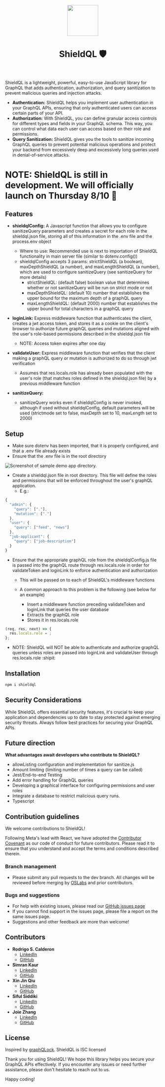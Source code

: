 <header align="center">
  <img width="100"  src="./assets/shieldQL.png">
  <h1>ShieldQL 🛡️</h1>
</header>

<!-- ![ShieldQL logo](assets/shieldQL.png) -->

ShieldQL is a lightweight, powerful, easy-to-use JavaScript library for GraphQL that adds authentication, authorization, and query sanitization to prevent malicious queries and injection attacks.

- **Authentication:** ShieldQL helps you implement user authentication in your GraphQL APIs, ensuring that only authenticated users can access certain parts of your API.
- **Authorization:** With ShieldQL, you can define granular access controls for different types and fields in your GraphQL schema. This way, you can control what data each user can access based on their role and permissions.
- **Query Sanitization:** ShieldQL gives you the tools to sanitize incoming GraphQL queries to prevent potential malicious operations and protect your backend from excessively deep and excessively long queries used in denial-of-service attacks.

# NOTE: ShieldQL is still in development. We will officially launch on Thursday 8/10 :rocket:

## Features

- **shieldqlConfig:** A Javascript function that allows you to configure sanitizeQuery parameters and creates a secret for each role in the shieldql.json file, storing all of this information in the .env file and the process.env object

  - Where to use: Recommended use is next to importation of ShieldQL functionality in main server file (similar to dotenv.config())
  - shieldqlConfig accepts 3 params: strictShieldQL (a boolean), maxDepthShieldQL (a number), and maxLengthShieldQL (a number), which are used to configure sanitizeQuery (see sanitizeQuery for more details)
    - strictShieldQL: (default false) boolean value that determines whether or not sanitizeQuery will be run on strict mode or not
    - maxDepthShieldQL: (default 10) number that establishes the upper bound for the maximum depth of a graphQL query
    - maxLengthShieldQL: (default 2000) number that establishes the upper bound for total characters in a graphQL query

- **loginLink:** Express middleware function that authenticates the client, creates a jwt access token, and stores it as a cookie on the client's browser to authorize future graphQL queries and mutations aligned with the user's role-based permissions described in the shieldql.json file

  - NOTE: Access token expires after one day

- **validateUser:** Express middleware function that verifies that the client making a graphQL query or mutation is authorized to do so through jwt verification

  - Assumes that res.locals.role has already been populated with the user's role (that matches roles defined in the shieldql.json file) by a previous middleware function

- **sanitizeQuery:**
  - sanitizeQuery works even if shieldqlConfig is never invoked, although if used without shieldqlConfig, default parameters will be used (strictmode set to false, maxDepth set to 10, maxLength set to 2000)

## Setup

- Make sure dotenv has been imported, that it is properly configured, and that a .env file already exists
- Ensure that the .env file is in the root directory

![Screenshot of sample demo app directory.](assets/sample_directory2.png)

- Create a shieldql.json file in root directory. This file will define the roles and permissions that will be enforced throughout the user's graphQL application.
  - E.g.:

```javascript
{
  "admin": {
    "query": ["."],
    "mutation": ["."]
  },
  "user": {
    "query": ["feed", "news"]
  },
  "job-applicant": {
    "query": ["job-description"]
  }
}
```

- Ensure that the appropriate graphQL role from the shieldqlConfig.js file is passed into the graphQL route through res.locals.role in order for validateToken and loginLink to enforce authentication and authorization

  - This will be passed on to each of ShieldQL's middleware functions
  - A common approach to this problem is the following (see below for an example)

    - Insert a middleware function preceding validateToken and loginLink that queries the user database
    - Extracts the graphQL role
    - Stores it in res.locals.role

```javascript
(req, res, next) => {
  res.locals.role = ;
};
```

- NOTE: ShieldQL will NOT be able to authenticate and authorize graphQL queries unless roles are passed into loginLink and validateUser through res.locals.role :shipit:

## Installation

```javascript
npm i shieldql
```

## Security Considerations

While ShieldQL offers essential security features, it's crucial to keep your application and dependencies up to date to stay protected against emerging security threats. Always follow best practices for securing your GraphQL APIs.

## Future direction

**What advantages await developers who contribute to ShieldQL?**

- allowListing configuration and implementation for sanitize.js
- Amount limiting (limiting number of times a query can be called)
- Jest/End-to-end Testing
- Add error handling for GraphQL queries
- Developing a graphical interface for configuring permissions and user roles
- Integrate a database to restrict malicious query runs.
- Typescript

## Contribution guidelines

We welcome contributions to ShieldQL!

Following Meta's lead with React, we have adopted the [Contributor Covenant](https://www.contributor-covenant.org/) as our code of conduct for future contributors. Please read it to ensure that you understand and accept the terms and conditions described therein.

### Branch management

- Please submit any pull requests to the dev branch. All changes will be reviewed before merging by [OSLabs](https://www.opensourcelabs.io/) and prior contributors.

### Bugs and suggestions

- For help with existing issues, please read our [GitHub issues page](https://github.com/oslabs-beta/ShieldQL/issues)
- If you cannot find support in the issues page, please file a report on the same issues page.
- Suggestions and other feedback are more than welcome!

## Contributors

- **Rodrigo S. Calderon**
  - [LinkedIn](https://www.linkedin.com/in/rodrigosamourcalderon/)
  - [GitHub](https://github.com/rscalderon)
- **Simran Kaur**
  - [LinkedIn](https://www.linkedin.com/in/simran-kaur-nyc/)
  - [GitHub](https://github.com/simk209)
- **Xin Jin Qiu**
  - [LinkedIn](https://www.linkedin.com/in/xinjinqiu/)
  - [GitHub](https://github.com/xjqiu28)
- **Siful Siddiki**
  - [LinkedIn](https://www.linkedin.com/in/siful-siddiki/)
  - [GitHub](https://github.com/sifulsidd)
- **Joie Zhang**
  - [LinkedIn](https://www.linkedin.com/in/joie-zhang/)
  - [GitHub](https://github.com/joie-zhang)

## License

Inspired by [graphQLock](https://github.com/oslabs-beta/graphQLock). ShieldQL is ISC licensed

Thank you for using ShieldQL! We hope this library helps you secure your GraphQL APIs effectively. If you encounter any issues or need further assistance, please don't hesitate to reach out to us.

Happy coding!

<!-- # PENDING REVIEW

ShieldQL is a powerful and easy-to-use JavaScript GraphQL middleware library designed to enhance the security of your GraphQL APIs. It provides essential features such as user authentication, authorization, and query sanitization, making it a reliable choice for securing your GraphQL endpoints. With ShieldQL, you can rest assured that your GraphQL API is protected from common security vulnerabilities.

Features
User Authentication: ShieldQL helps you implement user authentication in your GraphQL APIs, ensuring that only authenticated users can access certain parts of your API.

User Authorization: With ShieldQL, you can define granular access controls for different types and fields in your GraphQL schema. This way, you can control what data each user can access based on their role and permissions.

Query Sanitization: ShieldQL automatically sanitizes incoming GraphQL queries to prevent potential malicious operations and protect your backend from harmful attacks like N+1 queries and denial-of-service attacks.

Lightweight and Easy to Use: ShieldQL is designed to be lightweight and straightforward to integrate into your existing GraphQL Express application without introducing unnecessary complexities.


Getting Started
Integrating ShieldQL into your GraphQL Express application is a breeze. Follow these steps to get started:

First, install the ShieldQL package as shown in the installation instructions above.

Import ShieldQL into your Express server file:

Remember to adapt the isAuthenticated and hasPermission functions according to your user authentication and authorization mechanisms.

Security Considerations
While ShieldQL offers essential security features, it's crucial to keep your application and dependencies up to date to stay protected against emerging security threats. Always follow best practices for securing your GraphQL APIs, such as input validation and error handling.

